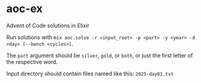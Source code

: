 # aoc-ex
Advent of Code solutions in Elixir

Run solutions with `mix aoc.solve -r <input_root> -p <part> -y <year> -d <day> [--bench <cycles>]`.

The `part` argument should be `silver`, `gold`, or `both`, or just the first letter of the respective word.

Input directory should contain files named like this: `2025-day01.txt`
